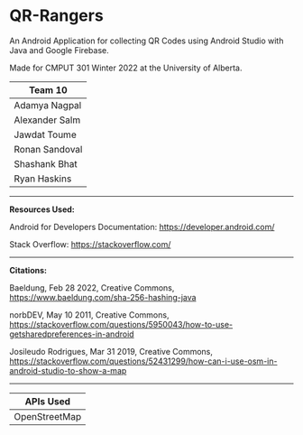 <h1>QR-Rangers</h1>

An Android Application for collecting QR Codes using Android Studio with Java and Google Firebase.

Made for CMPUT 301 Winter 2022 at the University of Alberta.

|**Team 10**|
| --- |
|Adamya Nagpal|
|Alexander Salm|
|Jawdat Toume|
|Ronan Sandoval|
|Shashank Bhat|
|Ryan Haskins|

***

**Resources Used:**

Android for Developers Documentation: 
https://developer.android.com/

Stack Overflow: 
https://stackoverflow.com/

***

**Citations:**

Baeldung, Feb 28 2022, Creative Commons, https://www.baeldung.com/sha-256-hashing-java

norbDEV, May 10 2011, Creative Commons, https://stackoverflow.com/questions/5950043/how-to-use-getsharedpreferences-in-android

Josileudo Rodrigues, Mar 31 2019, Creative Commons, https://stackoverflow.com/questions/52431299/how-can-i-use-osm-in-android-studio-to-show-a-map

***

|**APIs Used**|
| --- |
| OpenStreetMap |

